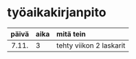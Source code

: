 # työaikakirjanpito

| päivä | aika | mitä tein  |
| :----:|:-----| :-----|
| 7.11. | 3    | tehty viikon 2 laskarit |

